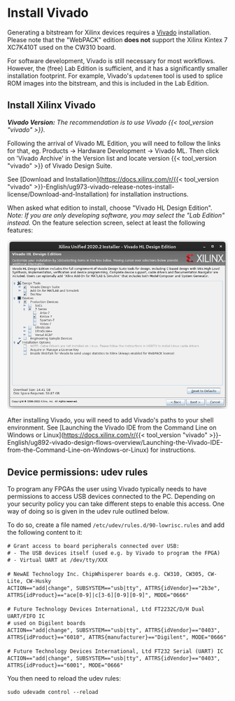# Install Vivado

Generating a bitstream for Xilinx devices requires a
[Vivado](https://www.xilinx.com/products/design-tools/vivado.html) installation.
Please note that the "WebPACK" edition __does not__ support the Xilinx Kintex 7
XC7K410T used on the CW310 board.

For software development, Vivado is still necessary for most workflows.
However, the (free) Lab Edition is sufficient, and it has a significantly smaller installation footprint.
For example, Vivado's `updatemem` tool is used to splice ROM images into the bitstream, and this is included in the Lab Edition.

## Install Xilinx Vivado

_**Vivado Version:** The recommendation is to use Vivado {{< tool_version "vivado" >}}._

Following the arrival of Vivado ML Edition, you will need to follow the links for that, eg. Products -> Hardware Development -> Vivado ML.
Then click on 'Vivado Archive' in the Version list and locate version {{< tool_version "vivado" >}} of Vivado Design Suite.

See [Download and
Installation](https://docs.xilinx.com/r/{{< tool_version "vivado" >}}-English/ug973-vivado-release-notes-install-license/Download-and-Installation)
for installation instructions.

When asked what edition to install, choose "Vivado HL Design Edition".
_Note: If you are only developing software, you may select the "Lab Edition" instead._
On the feature selection screen, select at least the following features:

![Vivado features selection screen](img/vivado_features.png)

After installing Vivado, you will need to add Vivado's paths to your shell
environment. See [Launching the Vivado IDE from the Command Line on Windows or
Linux](https://docs.xilinx.com/r/{{< tool_version "vivado" >}}-English/ug892-vivado-design-flows-overview/Launching-the-Vivado-IDE-from-the-Command-Line-on-Windows-or-Linux)
for instructions.

## Device permissions: udev rules

To program any FPGAs the user using Vivado typically needs to have permissions to access USB devices connected to the PC.
Depending on your security policy you can take different steps to enable this access.
One way of doing so is given in the udev rule outlined below.

To do so, create a file named `/etc/udev/rules.d/90-lowrisc.rules` and add the following content to it:

```
# Grant access to board peripherals connected over USB:
# - The USB devices itself (used e.g. by Vivado to program the FPGA)
# - Virtual UART at /dev/tty/XXX

# NewAE Technology Inc. ChipWhisperer boards e.g. CW310, CW305, CW-Lite, CW-Husky
ACTION=="add|change", SUBSYSTEM=="usb|tty", ATTRS{idVendor}=="2b3e", ATTRS{idProduct}=="ace[0-9]|c[3-6][0-9][0-9]", MODE="0666"

# Future Technology Devices International, Ltd FT2232C/D/H Dual UART/FIFO IC
# used on Digilent boards
ACTION=="add|change", SUBSYSTEM=="usb|tty", ATTRS{idVendor}=="0403", ATTRS{idProduct}=="6010", ATTRS{manufacturer}=="Digilent", MODE="0666"

# Future Technology Devices International, Ltd FT232 Serial (UART) IC
ACTION=="add|change", SUBSYSTEM=="usb|tty", ATTRS{idVendor}=="0403", ATTRS{idProduct}=="6001", MODE="0666"
```

You then need to reload the udev rules:

```console
sudo udevadm control --reload
```
